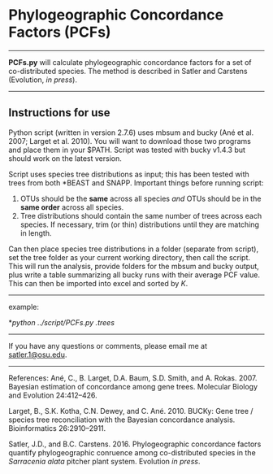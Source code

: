 # Phylogeographic Concordance Factors (PCFs)


___
**PCFs.py** will calculate phylogeographic concordance factors for a set of 
co-distributed species. The method is described in Satler and Carstens 
(Evolution, *in press*).


___
## Instructions for use

Python script (written in version 2.7.6) uses mbsum and bucky (Ané et al. 2007; 
Larget et al. 2010). You will want to download those two programs and place them in your 
$PATH. Script was tested with bucky v1.4.3 but should work on the latest version.

Script uses species tree distributions as input; this has been tested with trees from
both *BEAST and SNAPP. Important things before running script:

1. OTUs should be the **same** across all species *and* OTUs should be in the **same order** 
across all species.
2. Tree distributions should contain the same number of trees across each species. 
If necessary, trim (or thin) distributions until they are matching in length.

Can then place species tree distributions in a folder (separate from script), set the 
tree folder as your current working directory, then call the script. This will run the 
analysis, provide folders for the mbsum and bucky output, plus write a table summarizing
all bucky runs with their average PCF value. This can then be imported into excel and 
sorted by *K*.

___
example:

**python ../script/PCFs.py *.trees**
___

If you have any questions or comments, please email me at satler.1@osu.edu.

___
References:
Ané, C., B. Larget, D.A. Baum, S.D. Smith, and A. Rokas. 2007. Bayesian estimation of 
concordance among gene trees. Molecular Biology and Evolution 24:412–426.

Larget, B., S.K. Kotha, C.N. Dewey, and C. Ané. 2010. BUCKy: Gene tree / species tree 
reconciliation with the Bayesian concordance analysis. Bioinformatics 26:2910–2911.

Satler, J.D., and B.C. Carstens. 2016. Phylogeographic concordance factors quantify 
phylogeographic conruence among co-distributed species in the *Sarracenia alata*
pitcher plant system. Evolution *in press*.

